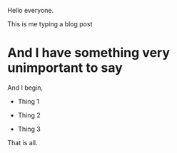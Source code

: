 Hello everyone. 

This is me typing a blog post

# And I have something very unimportant to say

And I begin,

- Thing 1

- Thing 2

- Thing 3

That is all.
